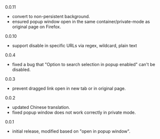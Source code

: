 0.0.11
- convert to non-persistent background.
- ensured popup window open in the same container/private-mode as original page on Firefox.

0.0.10
- support disable in specific URLs via regex, wildcard, plain text

0.0.4
- fixed a bug that "Option to search selection in popup enabled" can't be disabled.

0.0.3
- prevent dragged link open in new tab or in original page.

0.0.2
- updated Chinese translation. 
- fixed popup window does not work correctly in private mode.

0.0.1
- initial release, modified based on "open in popup window".